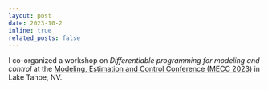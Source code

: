 ```yaml
---
layout: post
date: 2023-10-2
inline: true
related_posts: false
---
```


I co-organized a workshop on *Differentiable programming for modeling and control* at the
[Modeling, Estimation and Control Conference (MECC 2023)](https://mecc2023.a2c2.org/index.html) in Lake Tahoe, NV.
